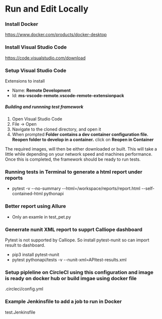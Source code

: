 # Run and Edit Locally
### Install Docker
https://www.docker.com/products/docker-desktop
### Install Visual Studio Code
https://code.visualstudio.com/download
### Setup Visual Studio Code
Extensions to install
- Name: **Remote Development**
- Id: **ms-vscode-remote.vscode-remote-extensionpack**
##### Building and runnning test framework
1. Open Visual Studio Code
2. File -> Open
3. Navigate to the cloned directory, and open it
4. When prompted **Folder contains a dev container configuration file. Reopen folder to develop in a container.** click on **Reopen in Container**

The required images, will then be either downloaded or built.  This will take a little while depending on your network speed and machines performance.  
Once this is completed, the framework should be ready to run tests.  

### Running tests in Terminal to generate a html report under reports
- pytest -v --no-summary --html=/workspace/reports/report.html --self-contained-html pythonapi

### Better report using Allure
- Only an examle in test_pet.py

### Generrate nunit XML report to supprt Calliope dashboard
Pytest is not supported by Calliope. So install pytest-nunit so can import result to dashboard.
- pip3 install pytest-nunit
- pytest pythonapi/tests -v --nunit-xml=APItest-results.xml

### Setup pipleline on CircleCI using this configuration and image is ready on docker hub or build imgae using docker file
.circleci/config.yml

### Example Jenkinsfile to add a job to run in Docker
test.Jenkinsfile
